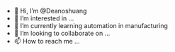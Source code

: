 - 👋 Hi, I’m @Deanoshuang
- 👀 I’m interested in ...
- 🌱 I’m currently learning automation in manufacturing 
- 💞️ I’m looking to collaborate on ...
- 📫 How to reach me ...

<!---
Deanoshuang/Deanoshuang is a ✨ special ✨ repository because its `README.md` (this file) appears on your GitHub profile.
You can click the Preview link to take a look at your changes.
--->
